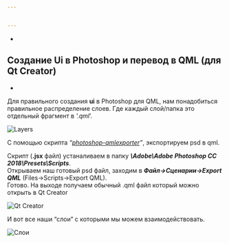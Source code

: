 ```yaml
---


---
```


<ul>
<li></li>
</ul>
<h2 id="создание-ui-в-photoshop-и-перевод-в-qml-для-qt-creator">Создание Ui в Photoshop и перевод в QML (для Qt Creator)</h2>
<ul>
<li></li>
</ul>
<p>Для правильного создания <strong>ui</strong> в Photoshop для QML, нам понадобиться правильное распределение слоев. Где каждый слой/папка это отдельный фрагмент в <em>'.qml</em>’.</p>
<p><img src="https://i.imgur.com/CGkBebD.png" alt="Layers"></p>
<p>С помощью скрипта <em>“<a href="https://github.com/qt-labs/photoshop-qmlexporter">photoshop-qmlexporter</a>”</em>, экспортируем psd в qml.</p>
<p>Скрипт (<strong>.jsx</strong> файл) устаналиваем в папку <strong><em>\Adobe\Adobe Photoshop CC 2018\Presets\Scripts</em></strong>.<br>
Открываем наш готовый psd файл, заходим в <strong><em>Файл-&gt;Сценарии-&gt;Export QML</em></strong> (Files-&gt;Scripts-&gt;Export QML).<br>
Готово. На выходе получаем обычный .qml файл который можно открыть в Qt Creator</p>
<p><img src="https://i.imgur.com/ED1P6l3.png" alt="Qt Creator"></p>
<p>И вот все наши “слои” с которыми мы можем взаимодействовать.</p>
<p><img src="https://i.imgur.com/4L7hw11.png" alt="Слои"></p>

